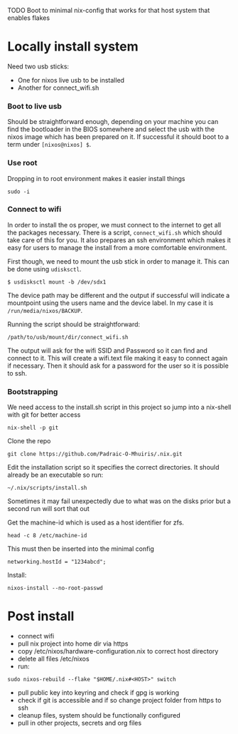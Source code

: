 
TODO Boot to minimal nix-config that works for that host system that enables flakes


# Locally install system

Need two usb sticks:

- One for nixos live usb to be installed
- Another for connect_wifi.sh

### Boot to live usb

Should be straightforward enough, depending on your machine you can find the bootloader in the BIOS somewhere and select the usb with the nixos image which has been prepared on it. If successful it should boot to a term under `[nixos@nixos] $`.

### Use root

Dropping in to root environment makes it easier install things

``` shell
sudo -i
```

### Connect to wifi

In order to install the os proper, we must connect to the internet to get all the packages necessary. There is a script, `connect_wifi.sh` which should take care of this for you. It also prepares an ssh environment which makes it easy for users to manage the install from a more comfortable environment. 

First though, we need to mount the usb stick in order to manage it. This can be done using `udisksctl`.

``` shell
$ usdisksctl mount -b /dev/sdx1
```

The device path may be different and the output if successful will indicate a mountpoint using the users name and the device label. In my case it is `/run/media/nixos/BACKUP`.

Running the script should be straightforward:

``` shell
/path/to/usb/mount/dir/connect_wifi.sh
```

The output will ask for the wifi SSID and Password so it can find and connect to it. This will create a wifi.text file making it easy to connect again if necessary. Then it should ask for a password for the user so it is possible to ssh.

### Bootstrapping

We need access to the install.sh script in this project so jump into a nix-shell with git for better access
``` shell
nix-shell -p git
```

Clone the repo

``` shell
git clone https://github.com/Padraic-O-Mhuiris/.nix.git
```

Edit the installation script so it specifies the correct directories. It should already be an executable so run:

``` shell
~/.nix/scripts/install.sh
```

Sometimes it may fail unexpectedly due to what was on the disks prior but a second run will sort that out

Get the machine-id which is used as a host identifier for zfs. 

``` shell
head -c 8 /etc/machine-id
```

This must then be inserted into the minimal config

``` shell
networking.hostId = "1234abcd";
```

Install:

``` shell
nixos-install --no-root-passwd
```

# Post install
- connect wifi
- pull nix project into home dir via https
- copy /etc/nixos/hardware-configuration.nix to correct host directory
- delete all files /etc/nixos
- run:

``` shell
sudo nixos-rebuild --flake "$HOME/.nix#<HOST>" switch
```

- pull public key into keyring and check if gpg is working
- check if git is accessible and if so change project folder from https to ssh
- cleanup files, system should be functionally configured
- pull in other projects, secrets and org files

